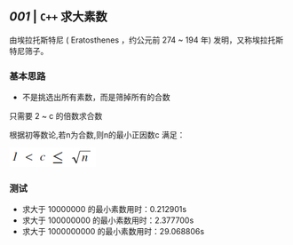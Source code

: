 ## *001*  | `C++` 求大素数

由埃拉托斯特尼 ( Eratosthenes ，约公元前 274 ~ 194 年) 发明，又称埃拉托斯特尼筛子。

### 基本思路
* 不是挑选出所有素数，而是筛掉所有的合数

只需要 2 ~ c 的倍数求合数

根据初等数论,若n为合数,则n的最小正因数c
满足：

![初等数论](./001.png)


### 测试

* 求大于 10000000 的最小素数用时：0.212901s
* 求大于 100000000 的最小素数用时：2.377700s
* 求大于 1000000000 的最小素数用时：29.068806s
